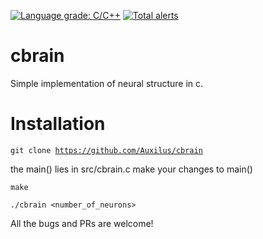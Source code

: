 [![Language grade: C/C++](https://img.shields.io/lgtm/grade/cpp/g/Auxilus/cbrain.svg?logo=lgtm&logoWidth=18)](https://lgtm.com/projects/g/Auxilus/cbrain/context:cpp) 
[![Total alerts](https://img.shields.io/lgtm/alerts/g/Auxilus/cbrain.svg?logo=lgtm&logoWidth=18)](https://lgtm.com/projects/g/Auxilus/cbrain/alerts/)

# cbrain
Simple implementation of neural structure in c.

# Installation

<code>git clone https://github.com/Auxilus/cbrain</code>

the main() lies in src/cbrain.c
make your changes to main()

<code>make</code>

<code>./cbrain <number_of_neurons></code>


All the bugs and PRs are welcome!
